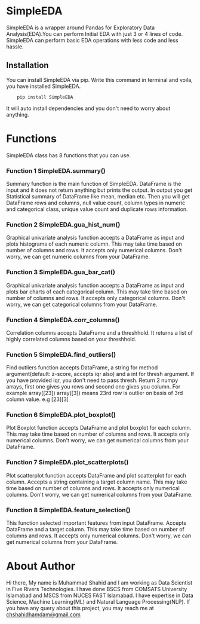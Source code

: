 # SimpleEDA
SimpleEDA is a wrapper around Pandas for Exploratory Data Analysis(EDA).You can perform Initial EDA with just 3 or 4 lines of code. SimpleEDA can perform basic EDA operations with less code and less hassle.

## Installation
You can install SimpleEDA via pip. Write this command in terminal and voila, you have installed SimpleEDA.

        pip install SimpleEDA
        
It will auto install dependencies and you don't need to worry about anything.

# Functions
SimpleEDA class has 8 functions that you can use. 

### Function 1 SimpleEDA.summary()
Summary function is the main function of SimpleEDA. DataFrame is the input and it does not return anything but prints the output.
In output you get Statistical summary of DataFrame like mean, median etc. Then you will get DataFrame rows and columns, null value count,
column types in numeric and categorical class, unique value count and duplicate rows information.

### Function 2 SimpleEDA.gua_hist_num()
Graphical univariate analysis function accepts a DataFrame as input and plots histograms of each numeric column. This may take time based on number of columns and rows. It accepts only numerical columns. Don't worry, we can get numeric columns from your DataFrame.

### Function 3 SimpleEDA.gua_bar_cat()
Graphical univariate analysis function accepts a DataFrame as input and plots bar charts of each categorical column. This may take time based on number of columns and rows. It accepts only categorical columns. Don't worry, we can get categorical columns from your DataFrame.

### Function 4 SimpleEDA.corr_columns()
Correlation columns accepts DataFrame and a threshhold. It returns a list of highly correlated columns based on your threshhold.

### Function 5 SimpleEDA.find_outliers()
Find outliers function accepts DataFrame, a string for method argument(default: z-score, accepts iqr also) and a int for thresh argument. If you have provided iqr, you don't need to pass thresh. Return 2 numpy arrays, first one gives you rows and second one gives you column. For example array([23]) array([3]) means 23rd row is outlier on basis of 3rd column value. e.g [23][3]

### Function 6 SimpleEDA.plot_boxplot()
Plot Boxplot function accepts DataFrame and plot boxplot for each column. This may take time based on number of columns and rows. It accepts only numerical columns. Don't worry, we can get numerical columns from your DataFrame.

### Function 7 SimpleEDA.plot_scatterplots()
Plot scatterplot function accepts DataFrame and plot scatterplot for each column. Accepts a string containing a target column name. This may take time based on number of columns and rows. It accepts only numerical columns. Don't worry, we can get numerical columns from your DataFrame.

### Function 8 SimpleEDA.feature_selection()
This function selected important features from input DataFrame. Accepts DataFrame and a target column. This may take time based on number of columns and rows. It accepts only numerical columns. Don't worry, we can get numerical columns from your DataFrame.

# About Author
Hi there, My name is Muhammad Shahid and I am working as Data Scientist in Five Rivers Technologies. I have done BSCS from COMSATS University Islamabad and MSCS from NUCES FAST Islamabad. I have expertise in Data Science, Machine Learning(ML) and Natural Language Processing(NLP). If you have any query about this project, you may reach me at chshahidhamdam@gmail.com
